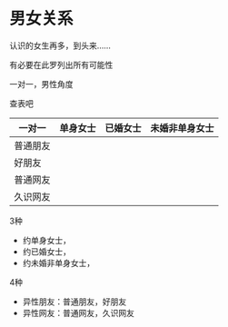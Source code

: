 # 男女关系

认识的女生再多，到头来……

有必要在此罗列出所有可能性

一对一，男性角度

查表吧

|一对一|单身女士|已婚女士|未婚非单身女士|
|---|---|---|---|
|普通朋友||||
|好朋友||||
|普通网友||||
|久识网友||||

3种

- 约单身女士，
- 约已婚女士，
- 约未婚非单身女士，

4种

- 异性朋友：普通朋友，好朋友
- 异性网友：普通网友，久识网友
